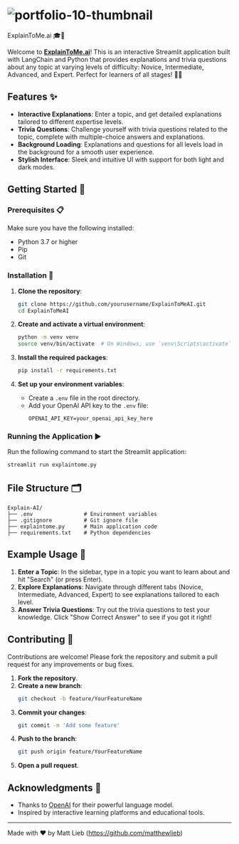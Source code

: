 
# ![portfolio-10-thumbnail](https://github.com/user-attachments/assets/73d09b55-159c-47af-a612-9fe21a05aad6)

ExplainToMe.ai 🎓🤖

Welcome to **[ExplainToMe.ai](https://explaintome.streamlit.app/)**! This is an interactive Streamlit application built with LangChain and Python that provides explanations and trivia questions about any topic at varying levels of difficulty: Novice, Intermediate, Advanced, and Expert. Perfect for learners of all stages! 📘💡

## Features ✨

- **Interactive Explanations**: Enter a topic, and get detailed explanations tailored to different expertise levels.
- **Trivia Questions**: Challenge yourself with trivia questions related to the topic, complete with multiple-choice answers and explanations.
- **Background Loading**: Explanations and questions for all levels load in the background for a smooth user experience.
- **Stylish Interface**: Sleek and intuitive UI with support for both light and dark modes.

## Getting Started 🚀

### Prerequisites 📋

Make sure you have the following installed:
- Python 3.7 or higher
- Pip
- Git

### Installation 🔧

1. **Clone the repository**:
   ```bash
   git clone https://github.com/yourusername/ExplainToMeAI.git
   cd ExplainToMeAI
   ```

2. **Create and activate a virtual environment**:
   ```bash
   python -m venv venv
   source venv/bin/activate  # On Windows, use `venv\Scripts\activate`
   ```

3. **Install the required packages**:
   ```bash
   pip install -r requirements.txt
   ```

4. **Set up your environment variables**:
   - Create a `.env` file in the root directory.
   - Add your OpenAI API key to the `.env` file:
     ```env
     OPENAI_API_KEY=your_openai_api_key_here
     ```

### Running the Application ▶️

Run the following command to start the Streamlit application:
```bash
streamlit run explaintome.py
```

## File Structure 🗂️

```plaintext
Explain-AI/
├── .env                # Environment variables
├── .gitignore          # Git ignore file
├── explaintome.py      # Main application code
├── requirements.txt    # Python dependencies
```

## Example Usage 🌟

1. **Enter a Topic**: In the sidebar, type in a topic you want to learn about and hit "Search" (or press Enter).
2. **Explore Explanations**: Navigate through different tabs (Novice, Intermediate, Advanced, Expert) to see explanations tailored to each level.
3. **Answer Trivia Questions**: Try out the trivia questions to test your knowledge. Click "Show Correct Answer" to see if you got it right!

## Contributing 🤝

Contributions are welcome! Please fork the repository and submit a pull request for any improvements or bug fixes.

1. **Fork the repository**.
2. **Create a new branch**:
   ```bash
   git checkout -b feature/YourFeatureName
   ```
3. **Commit your changes**:
   ```bash
   git commit -m 'Add some feature'
   ```
4. **Push to the branch**:
   ```bash
   git push origin feature/YourFeatureName
   ```
5. **Open a pull request**.


## Acknowledgments 🙏

- Thanks to [OpenAI](https://www.openai.com/) for their powerful language model.
- Inspired by interactive learning platforms and educational tools.

---

Made with ❤️ by Matt Lieb (https://github.com/matthewlieb)
